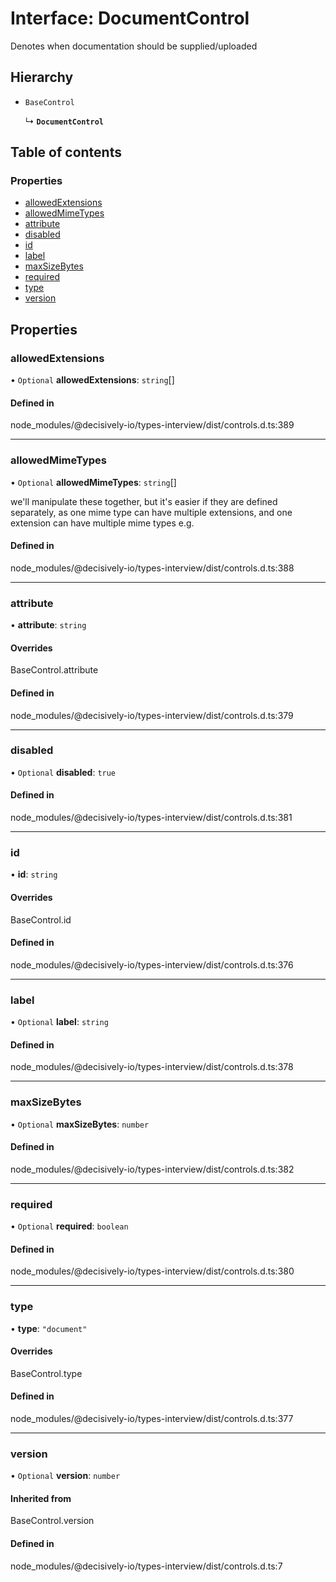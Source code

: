 # Interface: DocumentControl

Denotes when documentation should be supplied/uploaded

## Hierarchy

- `BaseControl`

  ↳ **`DocumentControl`**

## Table of contents

### Properties

- [allowedExtensions](../wiki/DocumentControl#allowedextensions)
- [allowedMimeTypes](../wiki/DocumentControl#allowedmimetypes)
- [attribute](../wiki/DocumentControl#attribute)
- [disabled](../wiki/DocumentControl#disabled)
- [id](../wiki/DocumentControl#id)
- [label](../wiki/DocumentControl#label)
- [maxSizeBytes](../wiki/DocumentControl#maxsizebytes)
- [required](../wiki/DocumentControl#required)
- [type](../wiki/DocumentControl#type)
- [version](../wiki/DocumentControl#version)

## Properties

### allowedExtensions

• `Optional` **allowedExtensions**: `string`[]

#### Defined in

node_modules/@decisively-io/types-interview/dist/controls.d.ts:389

___

### allowedMimeTypes

• `Optional` **allowedMimeTypes**: `string`[]

we'll manipulate these together, but it's easier if they are defined separately,
as one mime type can have multiple extensions, and one extension can have multiple mime types
e.g.

#### Defined in

node_modules/@decisively-io/types-interview/dist/controls.d.ts:388

___

### attribute

• **attribute**: `string`

#### Overrides

BaseControl.attribute

#### Defined in

node_modules/@decisively-io/types-interview/dist/controls.d.ts:379

___

### disabled

• `Optional` **disabled**: ``true``

#### Defined in

node_modules/@decisively-io/types-interview/dist/controls.d.ts:381

___

### id

• **id**: `string`

#### Overrides

BaseControl.id

#### Defined in

node_modules/@decisively-io/types-interview/dist/controls.d.ts:376

___

### label

• `Optional` **label**: `string`

#### Defined in

node_modules/@decisively-io/types-interview/dist/controls.d.ts:378

___

### maxSizeBytes

• `Optional` **maxSizeBytes**: `number`

#### Defined in

node_modules/@decisively-io/types-interview/dist/controls.d.ts:382

___

### required

• `Optional` **required**: `boolean`

#### Defined in

node_modules/@decisively-io/types-interview/dist/controls.d.ts:380

___

### type

• **type**: ``"document"``

#### Overrides

BaseControl.type

#### Defined in

node_modules/@decisively-io/types-interview/dist/controls.d.ts:377

___

### version

• `Optional` **version**: `number`

#### Inherited from

BaseControl.version

#### Defined in

node_modules/@decisively-io/types-interview/dist/controls.d.ts:7
